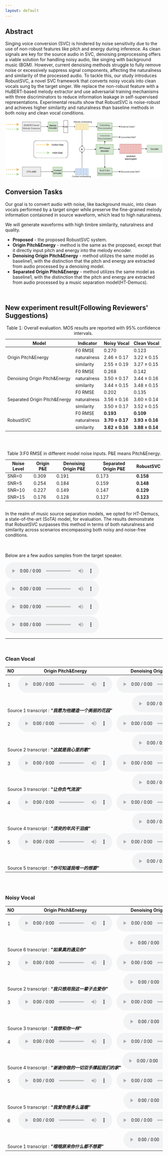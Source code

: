 ```yaml
---
layout: default
---
```


## Abstract

Singing voice conversion (SVC) is hindered by noise sensitivity due to the use of non-robust features like pitch and energy during inference. As clean signals are key for the source audio in SVC, denoising preprocessing offers a viable solution for handling noisy audio, like singing with background music (BGM). However, current denoising methods struggle to fully remove noise or excessively suppress signal components, affecting the naturalness and similarity of the processed audio. To tackle this, our study introduces RobustSVC, a novel SVC framework that converts noisy vocals into clean vocals sung by the target singer. We replace the non-robust feature with a HuBERT-based melody extractor and use adversarial training mechanisms with three discriminators to reduce information leakage in self-supervised representations. Experimental results show that RobustSVC is noise-robust and achieves higher similarity and naturalness than baseline methods in both noisy and clean vocal conditions.



<div style="text-align: center;">
	<img src="all.jpg" alt="Overall Architecture" style="max-width: 100%">
</div>

## Conversion Tasks

Our goal is to convert audio with noise, like background music, into clean vocals performed by a target singer while preserve the
fine-grained melody information contaioned in source waveform, which
lead to high naturalness.

We will generate waveforms with high timbre similarity, naturalness and
quality.

- **Proposed** - the proposed RobustSVC system.
- **Origin Pitch&Energy** - method is the same as the proposed, except that it directly input pitch and energy into the melody encoder.
- **Denoising Origin Pitch&Energy** - method utilizes
 the same model as baseline1, with the distinction that the pitch
 and energy are extracted from audio processed by a denoising
 model.
 - **Separated Origin Pitch&Energy** - method utilizes
 the same model as baseline1, with the distinction that the pitch
 and energy are extracted from audio processed by a music separation model(HT-Demucs).

<br>

## New experiment result(Following Reviewers' Suggestions)



<table cellpadding="0" cellspacing="0">
	<caption>Table 1: Overall evaluation. MOS results are reported with 95% confidence intervals. </caption>
	<thead>
		<tr>
			<th>Model</th>
			<th>Indicator</th>
			<th>Noisy Vocal</th>
			<th>Clean Vocal</th>
		</tr>
	</thead>
	<tbody>
		<tr>
			<td rowspan="3">Origin Pitch&Energy</td>
			<td>F0 RMSE</td>
			<td>0.270</td>
			<td>0.123</td>
		</tr>
		<tr>
			<td>naturalness</td>
			<td>2.46  ± 0.17 </td>
			<td>3.22  ± 0.15</td>
		</tr>
		<tr>
			<td>similarity</td>
			<td>2.55  ± 0.19</td>
			<td>3.27  ± 0.15 </td>
		</tr>
				<tr>
			<td rowspan="3">Denoising Origin Pitch&Energy</td>
			<td>F0 RMSE</td>
			<td>0.268</td>
			<td>0.142</td>
		</tr>
		<tr>
			<td>naturalness</td>
			<td>3.50  ± 0.17 </td>
			<td>3.44  ± 0.16</td>
		</tr>
		<tr>
			<td>similarity</td>
			<td>3.44  ± 0.15</td>
			<td> 3.48  ± 0.15  </td>
		</tr>
				<tr>
			<td rowspan="3">Separated Origin Pitch&Energy</td>
			<td>F0 RMSE</td>
			<td>0.202</td>
			<td>0.135</td>
		</tr>
		<tr>
			<td>naturalness</td>
			<td>3.56  ± 0.16 </td>
			<td>3.60  ± 0.14</td>
		</tr>
		<tr>
			<td>similarity</td>
			<td>3.50  ± 0.17</td>
			<td>3.52  ± 0.15 </td>
		</tr>
				<tr>
			<td rowspan="3">RobustSVC</td>
			<td>F0 RMSE</td>
			<td><b>0.193</b></td>
			<td><b>0.109</b></td>
		</tr>
		<tr>
			<td>naturalness</td>
			<td><b>3.70 ± 0.17</b></td>
			<td><b>3.93 ± 0.16</b></td>
		</tr>
		<tr>
			<td>similarity</td>
			<td><b>3.62 ± 0.16</b></td>
			<td><b>3.88 ± 0.14</b></td>
		</tr>
	</tbody>
</table>
<br><br>
<table cellpadding="0" cellspacing="0">
	<caption>Table 3:F0 RMSE in different model noise inputs. P&E means Pitch&Energy.</caption>
	<thead>
		<tr>
			<th>Noise Level</th>
			<th>Origin P&E</th>
			<th>Denoising Origin P&E </th>
			<th>Separated Origin P&E </th>
			<th>RobustSVC </th>
		</tr>
	</thead>
	<tbody>
		<tr>
			<td>SNR=0</td>
			<td>0.309</td>
			<td>0.191</td>
			<td> 0.173</td>
			<td><b>0.158</b></td>
		</tr>
		<tr>
			<td>SNR=5</td>
			<td>0.254</td>
			<td>0.184</td>
			<td> 0.159</td>
			<td><b>0.148</b></td>
		</tr>
		<tr>
			<td>SNR=10</td>
			<td>0.227</td>
			<td>0.149</td>
			<td> 0.147</td>
			<td><b>0.129</b></td>
		</tr>            
		<tr>
			<td>SNR=15</td>
			<td>0.176</td>
			<td>0.128</td>
			<td> 0.127</td>
			<td><b>0.123</b></td>
		</tr>
	</tbody>
</table>
<br>
In the realm of music source separation models, we opted for HT-Demucs, a state-of-the-art (SoTA) model, for evaluation. The results demonstrate that RobustSVC surpasses this method in terms of both naturalness and similarity across scenarios encompassing both noisy and noise-free conditions.

<br><br>
Below are a few audios samples from the target speaker.

<audio controls>
				<source src="audios\target\2013000484.wav" type="audio/mpeg">
				Your browser does not support this audio format.
			</audio>
<audio controls>
				<source src="audios\target\2013000486.wav" type="audio/mpeg">
				Your browser does not support this audio format.
			</audio>
<audio controls>
				<source src="audios\target\2075002790.wav" type="audio/mpeg">
				Your browser does not support this audio format.
			</audio>
<audio controls>
				<source src="audios\target\2075002791.wav" type="audio/mpeg">
				Your browser does not support this audio format.
			</audio>
<hr>

<br>


### Clean Vocal

<div class="table-wrapper">

<table>
<thead>
<tr class="header">
<th>NO</th>
<th>Origin Pitch&Energy</th>
<th>Denoising Origin Pitch&Energy</th>
<th>Proposed</th>
</tr>
</thead>
<tbody>
<tr class="odd">
<td>1</td>
<td><audio controls>
				<source src="audios\clean\acous\0.wav" type="audio/mpeg">
				Your browser does not support this audio format.
			</audio></td>
<td><audio controls>
				<source src="audios\clean\denoise\0.wav" type="audio/mpeg">
				Your browser does not support this audio format.
			</audio></td>
<td><audio controls>
				<source src="audios\clean\proposed\0.wav" type="audio/mpeg">
				Your browser does not support this audio format.
			</audio></td>
</tr>
<tr class="even">
<td colspan="4">Source 1 transcript :
<em><strong>"我愿为他建造一个美丽的花园"</strong></em> &emsp;&emsp;&emsp;&emsp;
<audio controls>
				<source src="audios\clean\source\0.wav" type="audio/mpeg">
				Your browser does not support this audio format.
			</audio>
</td>
</tr>

<tr class="odd">
<td>2</td>
<td><audio controls>
				<source src="audios\clean\acous\1.wav" type="audio/mpeg">
				Your browser does not support this audio format.
			</audio></td>
<td><audio controls>
				<source src="audios\clean\denoise\1.wav" type="audio/mpeg">
				Your browser does not support this audio format.
			</audio></td>
<td><audio controls>
				<source src="audios\clean\proposed\1.wav" type="audio/mpeg">
				Your browser does not support this audio format.
			</audio></td>
</tr>
<tr class="even">
<td colspan="4">Source 2 transcript :
<em><strong>"这就是我心里的歌"</strong></em> &emsp;&emsp;&emsp;&emsp;&emsp;&emsp;&emsp;&emsp;&emsp;
<audio controls>
				<source src="audios\clean\source\1.wav" type="audio/mpeg">
				Your browser does not support this audio format.
			</audio>
</td>
</tr>
<tr class="odd">
<td>3</td>
<td><audio controls>
				<source src="audios\clean\acous\2.wav" type="audio/mpeg">
				Your browser does not support this audio format.
			</audio></td>
<td><audio controls>
				<source src="audios\clean\denoise\2.wav" type="audio/mpeg">
				Your browser does not support this audio format.
			</audio></td>
<td><audio controls>
				<source src="audios\clean\proposed\2.wav" type="audio/mpeg">
				Your browser does not support this audio format.
			</audio></td>
</tr>
<tr class="even">
<td colspan="4">Source 3 transcript :
<em><strong>"让你负气流浪"</strong></em> &emsp;&emsp;&emsp;&emsp;&emsp;&emsp;&emsp;&emsp;&emsp;&emsp;&emsp;
<audio controls>
				<source src="audios\clean\source\2.wav" type="audio/mpeg">
				Your browser does not support this audio format.
			</audio>
</td>
</tr>
<tr class="odd">
<td>4</td>
<td><audio controls>
				<source src="audios\clean\acous\3.wav" type="audio/mpeg">
				Your browser does not support this audio format.
			</audio></td>
<td><audio controls>
				<source src="audios\clean\denoise\3.wav" type="audio/mpeg">
				Your browser does not support this audio format.
			</audio></td>
<td><audio controls>
				<source src="audios\clean\proposed\3.wav" type="audio/mpeg">
				Your browser does not support this audio format.
			</audio></td>
</tr>
<tr class="even">
<td colspan="4">Source 4 transcript :
<em><strong>"须臾的年风干泪痕"</strong></em> &emsp;&emsp;&emsp;&emsp;&emsp;&emsp;&emsp;&emsp;&emsp;
<audio controls>
				<source src="audios\clean\source\3.wav" type="audio/mpeg">
				Your browser does not support this audio format.
			</audio>
</td>
</tr>
<tr class="odd">
<td>5</td>
<td><audio controls>
				<source src="audios\clean\acous\4.wav" type="audio/mpeg">
				Your browser does not support this audio format.
			</audio></td>
<td><audio controls>
				<source src="audios\clean\denoise\4.wav" type="audio/mpeg">
				Your browser does not support this audio format.
			</audio></td>
<td><audio controls>
				<source src="audios\clean\proposed\4.wav" type="audio/mpeg">
				Your browser does not support this audio format.
			</audio></td>
</tr>
<tr class="even">
<td colspan="4">Source 5 transcript :
<em><strong>"你可知道我唯一的想要"</strong></em> &emsp;&emsp;&emsp;&emsp;&emsp;&emsp;&emsp;
<audio controls>
				<source src="audios\clean\source\4.wav" type="audio/mpeg">
				Your browser does not support this audio format.
			</audio>
</td>
</tr>

</tbody>
</table>

</div>

  

  
  <br>
  <br>

### Noisy Vocal

<div class="table-wrapper">

<table>
<thead>
<tr class="header">
<th>NO</th>
<th>Origin Pitch&Energy</th>
<th>Denoising Origin Pitch&Energy</th>
<th>Proposed</th>
</tr>
</thead>
<tbody>
<tr class="odd">
<td>1</td>
<td><audio controls>
				<source src="audios\noisy\acous\5.wav" type="audio/mpeg">
				Your browser does not support this audio format.
			</audio></td>
<td><audio controls>
				<source src="audios\noisy\denoise\5.wav" type="audio/mpeg">
				Your browser does not support this audio format.
			</audio></td>
<td><audio controls>
				<source src="audios\noisy\proposed\5.wav" type="audio/mpeg">
				Your browser does not support this audio format.
			</audio></td>
</tr>
<tr class="even">
<td colspan="4">Source 6 transcript :
<em><strong>"如果真的遇见你"</strong></em> &emsp;&emsp;&emsp;&emsp;&emsp;&emsp;&emsp;&emsp;
<audio controls>
				<source src="audios\noisy\source\5.wav" type="audio/mpeg">
				Your browser does not support this audio format.
			</audio>

</td>
</tr>

<tr class="odd">
<td>2</td>
<td><audio controls>
				<source src="audios\noisy\acous\1.wav" type="audio/mpeg">
				Your browser does not support this audio format.
			</audio></td>
<td><audio controls>
				<source src="audios\noisy\denoise\1.wav" type="audio/mpeg">
				Your browser does not support this audio format.
			</audio></td>
<td><audio controls>
				<source src="audios\noisy\proposed\1.wav" type="audio/mpeg">
				Your browser does not support this audio format.
			</audio></td>
</tr>
<tr class="even">
<td colspan="4">Source 2 transcript :
<em><strong>"我只想用我这一辈子去爱你"</strong></em> &emsp;&emsp;&emsp;
<audio controls>
				<source src="audios\noisy\source\1.wav" type="audio/mpeg">
				Your browser does not support this audio format.
			</audio>
</td>
</tr>
<tr class="odd">
<td>3</td>
<td><audio controls>
				<source src="audios\noisy\acous\2.wav" type="audio/mpeg">
				Your browser does not support this audio format.
			</audio></td>
<td><audio controls>
				<source src="audios\noisy\denoise\2.wav" type="audio/mpeg">
				Your browser does not support this audio format.
			</audio></td>
<td><audio controls>
				<source src="audios\noisy\proposed\2.wav" type="audio/mpeg">
				Your browser does not support this audio format.
			</audio></td>
</tr>
<tr class="even">
<td colspan="4">Source 3 transcript :
<em><strong>"我想和你一样"</strong></em> &emsp;&emsp;&emsp;&emsp;&emsp;&emsp;&emsp;&emsp;&emsp;
<audio controls>
				<source src="audios\noisy\source\2.wav" type="audio/mpeg">
				Your browser does not support this audio format.
			</audio>
</td>
</tr>
<tr class="odd">
<td>4</td>
<td><audio controls>
				<source src="audios\noisy\acous\3.wav" type="audio/mpeg">
				Your browser does not support this audio format.
			</audio></td>
<td><audio controls>
				<source src="audios\noisy\denoise\3.wav" type="audio/mpeg">
				Your browser does not support this audio format.
			</audio></td>
<td><audio controls>
				<source src="audios\noisy\proposed\3.wav" type="audio/mpeg">
				Your browser does not support this audio format.
			</audio></td>
</tr>
<tr class="even">
<td colspan="4">Source 4 transcript :
<em><strong>"谢谢你做的一切双手撑起我们的家"</strong></em> 
<audio controls>
				<source src="audios\noisy\source\3.wav" type="audio/mpeg">
				Your browser does not support this audio format.
			</audio>
</td>
</tr>
<tr class="odd">
<td>5</td>
<td><audio controls>
				<source src="audios\noisy\acous\4.wav" type="audio/mpeg">
				Your browser does not support this audio format.
			</audio></td>
<td><audio controls>
				<source src="audios\noisy\denoise\4.wav" type="audio/mpeg">
				Your browser does not support this audio format.
			</audio></td>
<td><audio controls>
				<source src="audios\noisy\proposed\4.wav" type="audio/mpeg">
				Your browser does not support this audio format.
			</audio></td>
</tr>
<tr class="even">
<td colspan="4">Source 5 transcript :
<em><strong>"我爱你是多么温暖"</strong></em> &emsp;&emsp;&emsp;&emsp;&emsp;&emsp;&emsp;
<audio controls>
				<source src="audios\noisy\source\4.wav" type="audio/mpeg">
				Your browser does not support this audio format.
			</audio>
</td>
</tr>
<tr class="odd">
<td>6</td>
<td><audio controls>
				<source src="audios\noisy\acous\0.wav" type="audio/mpeg">
				Your browser does not support this audio format.
			</audio></td>
<td><audio controls>
				<source src="audios\noisy\denoise\0.wav" type="audio/mpeg">
				Your browser does not support this audio format.
			</audio></td>
<td><audio controls>
				<source src="audios\noisy\proposed\0.wav" type="audio/mpeg">
				Your browser does not support this audio format.
			</audio></td>
</tr>
<tr class="even">
<td colspan="4">Source 1 transcript :
<em><strong>"哦哦原来你什么都不想要"</strong></em> &emsp;&emsp;&emsp;&emsp;
<audio controls>
				<source src="audios\noisy\source\0.wav" type="audio/mpeg">
				Your browser does not support this audio format.
			</audio>
</td>
</tr>
</tbody>
</table>

</div>
